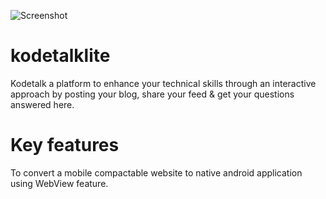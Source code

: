 ![Screenshot](https://www.kodetalk.com/resources/images/kodetalk_icon_180.png)
# kodetalklite
Kodetalk a platform to enhance your technical skills through an interactive approach by posting your blog, share your feed &amp; get your questions answered here.

# Key features
To convert a mobile compactable website to native android application using WebView feature.
